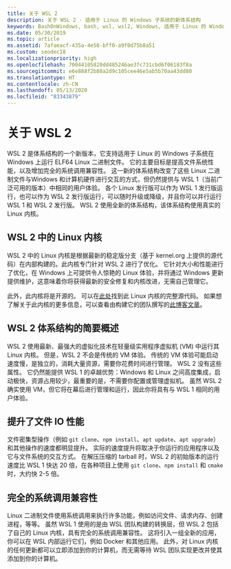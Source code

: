```yaml
---
title: 关于 WSL 2
description: 关于 WSL 2 - 适用于 Linux 的 Windows 子系统的新体系结构
keywords: BashOnWindows, bash, wsl, wsl2, Windows, 适用于 Linux 的 Windows 子系统, windowssubsystem, ubuntu, debian, suse, Windows 10, 安装
ms.date: 05/30/2019
ms.topic: article
ms.assetid: 7afaeacf-435a-4e58-bff0-a9f0d75b8a51
ms.custom: seodec18
ms.localizationpriority: high
ms.openlocfilehash: 70044105820dd485246ae3fc731cbd6f06183f8a
ms.sourcegitcommit: e6e888f2b88a2d9c105cee46e5ab5b70aa43dd80
ms.translationtype: HT
ms.contentlocale: zh-CN
ms.lasthandoff: 05/13/2020
ms.locfileid: "83343879"
---
```

# <a name="about-wsl-2"></a>关于 WSL 2

WSL 2 是体系结构的一个新版本，它支持适用于 Linux 的 Windows 子系统在 Windows 上运行 ELF64 Linux 二进制文件。 它的主要目标是提高文件系统性能，以及增加完全的系统调用兼容性。 这一新的体系结构改变了这些 Linux 二进制文件与Windows 和计算机硬件进行交互的方式，但仍然提供与 WSL 1（当前广泛可用的版本）中相同的用户体验。 各个 Linux 发行版可以作为 WSL 1 发行版运行，也可以作为 WSL 2 发行版运行，可以随时升级或降级，并且你可以并行运行 WSL 1 和 WSL 2 发行版。 WSL 2 使用全新的体系结构，该体系结构使用真实的 Linux 内核。

## <a name="linux-kernel-in-wsl-2"></a>WSL 2 中的 Linux 内核

WSL 2 中的 Linux 内核是根据最新的稳定版分支（基于 kernel.org 上提供的源代码）在内部构建的。此内核专门针对 WSL 2 进行了优化。 它针对大小和性能进行了优化，在 Windows 上可提供令人惊艳的 Linux 体验，并将通过 Windows 更新提供维护，这意味着你将获得最新的安全修复和内核改进，无需自己管理它。

此外，此内核将是开源的。 可以在[此处](https://github.com/microsoft/WSL2-Linux-Kernel)找到此 Linux 内核的完整源代码。 如果想了解关于此内核的更多信息，可以查看由构建它的团队撰写的[此博客文章](https://devblogs.microsoft.com/commandline/shipping-a-linux-kernel-with-windows/)。

## <a name="brief-overview-of-the-wsl-2-architecture"></a>WSL 2 体系结构的简要概述

WSL 2 使用最新、最强大的虚拟化技术在轻量级实用程序虚拟机 (VM) 中运行其 Linux 内核。 但是，WSL 2 不会是传统的 VM 体验。 传统的 VM 体验可能启动速度慢，是独立的，消耗大量资源，需要你花费时间进行管理。 WSL 2 没有这些属性。 它仍然能提供 WSL 1 的卓越优势：Windows 和 Linux 之间高度集成，启动极快，资源占用较少，最重要的是，不需要你配置或管理虚拟机。 虽然 WSL 2 确实使用 VM，但它将在幕后进行管理和运行，因此你将具有与 WSL 1 相同的用户体验。

## <a name="increased-file-io-performance"></a>提升了文件 IO 性能

文件密集型操作（例如 `git clone`、`npm install`、`apt update`、`apt upgrade`）和其他操作的速度都明显提升。 实际的速度提升将取决于你运行的应用程序以及它与文件系统的交互方式。 在解压压缩的 tarball 时，WSL 2 的初始版本的运行速度比 WSL 1 快达 20 倍，在各种项目上使用 `git clone`、`npm install` 和 `cmake` 时，大约快 2-5 倍。

## <a name="full-system-call-compatibility"></a>完全的系统调用兼容性

Linux 二进制文件使用系统调用来执行许多功能，例如访问文件、请求内存、创建进程，等等。 虽然 WSL 1 使用的是由 WSL 团队构建的转换层，但 WSL 2 包括了自己的 Linux 内核，具有完全的系统调用兼容性。 这将引入一组全新的应用，你可以在 WSL 内部运行它们，例如 Docker 和其他应用。 此外，对 Linux 内核的任何更新都可以立即添加到你的计算机，而无需等待 WSL 团队实现更改并使其添加到你的计算机。

